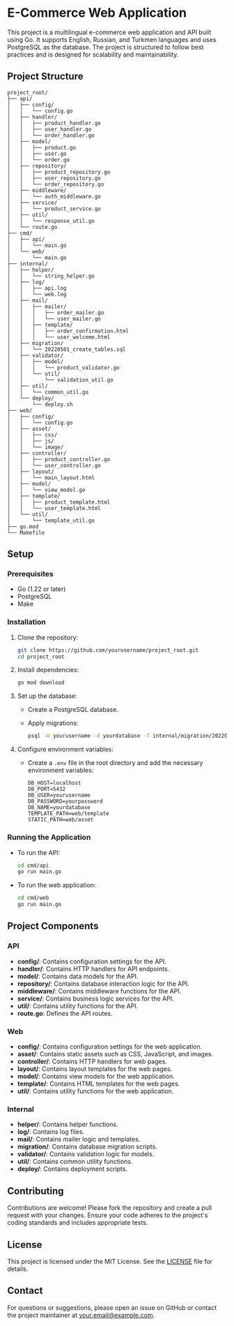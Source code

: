 # E-Commerce Web Application

This project is a multilingual e-commerce web application and API built using Go. It supports English, Russian, and Turkmen languages and uses PostgreSQL as the database. The project is structured to follow best practices and is designed for scalability and maintainability.

## Project Structure

```plaintext
project_root/
├── api/
│   ├── config/
│   │   └── config.go
│   ├── handler/
│   │   ├── product_handler.go
│   │   ├── user_handler.go
│   │   └── order_handler.go
│   ├── model/
│   │   ├── product.go
│   │   ├── user.go
│   │   └── order.go
│   ├── repository/
│   │   ├── product_repository.go
│   │   ├── user_repository.go
│   │   └── order_repository.go
│   ├── middleware/
│   │   └── auth_middleware.go
│   ├── service/
│   │   └── product_service.go
│   ├── util/
│   │   └── response_util.go
│   └── route.go
├── cmd/
│   ├── api/
│   │   └── main.go
│   └── web/
│       └── main.go
├── internal/
│   ├── helper/
│   │   └── string_helper.go
│   ├── log/
│   │   ├── api.log
│   │   └── web.log
│   ├── mail/
│   │   ├── mailer/
│   │   │   ├── order_mailer.go
│   │   │   └── user_mailer.go
│   │   ├── template/
│   │   │   ├── order_confirmation.html
│   │   │   └── user_welcome.html
│   ├── migration/
│   │   └── 20220501_create_tables.sql
│   ├── validator/
│   │   ├── model/
│   │   │   └── product_validator.go
│   │   └── util/
│   │       └── validation_util.go
│   ├── util/
│   │   └── common_util.go
│   └── deploy/
│       └── deploy.sh
├── web/
│   ├── config/
│   │   └── config.go
│   ├── asset/
│   │   ├── css/
│   │   ├── js/
│   │   └── image/
│   ├── controller/
│   │   ├── product_controller.go
│   │   └── user_controller.go
│   ├── layout/
│   │   └── main_layout.html
│   ├── model/
│   │   └── view_model.go
│   ├── template/
│   │   ├── product_template.html
│   │   └── user_template.html
│   └── util/
│       └── template_util.go
├── go.mod
└── Makefile
```

## Setup

### Prerequisites

- Go (1.22 or later)
- PostgreSQL
- Make

### Installation

1. Clone the repository:

    ```sh
    git clone https://github.com/yourusername/project_root.git
    cd project_root
    ```

2. Install dependencies:

    ```sh
    go mod download
    ```

3. Set up the database:
    - Create a PostgreSQL database.
    - Apply migrations:

        ```sh
        psql -U yourusername -d yourdatabase -f internal/migration/20220501_create_tables.sql
        ```

4. Configure environment variables:
    - Create a `.env` file in the root directory and add the necessary environment variables:

        ```env
        DB_HOST=localhost
        DB_PORT=5432
        DB_USER=yourusername
        DB_PASSWORD=yourpassword
        DB_NAME=yourdatabase
        TEMPLATE_PATH=web/template
        STATIC_PATH=web/asset
        ```

### Running the Application

- To run the API:

    ```sh
    cd cmd/api
    go run main.go
    ```

- To run the web application:

    ```sh
    cd cmd/web
    go run main.go
    ```

## Project Components

### API

- **config/**: Contains configuration settings for the API.
- **handler/**: Contains HTTP handlers for API endpoints.
- **model/**: Contains data models for the API.
- **repository/**: Contains database interaction logic for the API.
- **middleware/**: Contains middleware functions for the API.
- **service/**: Contains business logic services for the API.
- **util/**: Contains utility functions for the API.
- **route.go**: Defines the API routes.

### Web

- **config/**: Contains configuration settings for the web application.
- **asset/**: Contains static assets such as CSS, JavaScript, and images.
- **controller/**: Contains HTTP handlers for web pages.
- **layout/**: Contains layout templates for the web pages.
- **model/**: Contains view models for the web application.
- **template/**: Contains HTML templates for the web pages.
- **util/**: Contains utility functions for the web application.

### Internal

- **helper/**: Contains helper functions.
- **log/**: Contains log files.
- **mail/**: Contains mailer logic and templates.
- **migration/**: Contains database migration scripts.
- **validator/**: Contains validation logic for models.
- **util/**: Contains common utility functions.
- **deploy/**: Contains deployment scripts.

## Contributing

Contributions are welcome! Please fork the repository and create a pull request with your changes. Ensure your code adheres to the project's coding standards and includes appropriate tests.

## License

This project is licensed under the MIT License. See the [LICENSE](LICENSE) file for details.

## Contact

For questions or suggestions, please open an issue on GitHub or contact the project maintainer at [your.email@example.com](mailto:your.email@example.com).
